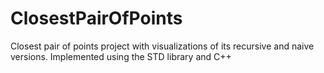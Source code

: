 # ClosestPairOfPoints
Closest pair of points project with visualizations of its recursive and naive versions.
Implemented using the STD library and C++
